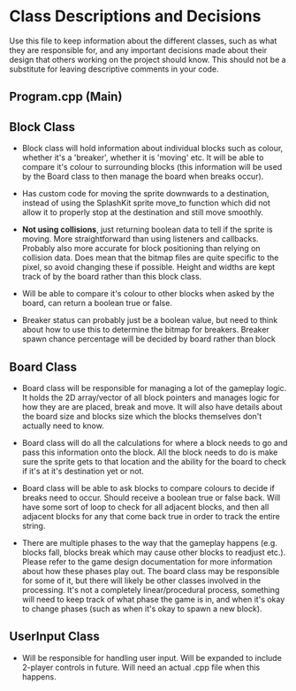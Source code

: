 # Class Descriptions and Decisions

Use this file to keep information about the different classes, such as what they are responsible for, and any important decisions made about their design that others working on the project should know. This should not be a substitute for leaving descriptive comments in your code.

## Program.cpp (Main)

## Block Class

- Block class will hold information about individual blocks such as colour, whether it's a 'breaker', whether it is 'moving' etc. It will be able to compare it's colour to surrounding blocks (this information will be used by the Board class to then manage the board when breaks occur).

- Has custom code for moving the sprite downwards to a destination, instead of using the SplashKit sprite move_to function which did not allow it to properly stop at the destination and still move smoothly.

- **Not using collisions**, just returning boolean data to tell if the sprite is moving. More straightforward than using listeners and callbacks. Probably also more accurate for block positioning than relying on collision data. Does mean that the bitmap files are quite specific to the pixel, so avoid changing these if possible. Height and widths are kept track of by the board rather than this block class.

- Will be able to compare it's colour to other blocks when asked by the board, can return a boolean true or false.

- Breaker status can probably just be a boolean value, but need to think about how to use this to determine the bitmap for breakers. Breaker spawn chance percentage will be decided by board rather than block

## Board Class

- Board class will be responsible for managing a lot of the gameplay logic. It holds the 2D array/vector of all block pointers and manages logic for how they are are placed, break and move. It will also have details about the board size and blocks size which the blocks themselves don't actually need to know.

- Board class will do all the calculations for where a block needs to go and pass this information onto the block. All the block needs to do is make sure the sprite gets to that location and the ability for the board to check if it's at it's destination yet or not.

- Board class will be able to ask blocks to compare colours to decide if breaks need to occur. Should receive a boolean true or false back. Will have some sort of loop to check for all adjacent blocks, and then all adjacent blocks for any that come back true in order to track the entire string.

- There are multiple phases to the way that the gameplay happens (e.g. blocks fall, blocks break which may cause other blocks to readjust etc.). Please refer to the game design documentation for more information about how these phases play out. The board class may be responsible for some of it, but there will likely be other classes involved in the processing. It's not a completely linear/procedural process, something will need to keep track of what phase the game is in, and when it's okay to change phases (such as when it's okay to spawn a new block).

## UserInput Class

- Will be responsible for handling user input. Will be expanded to include 2-player controls in future. Will need an actual .cpp file when this happens.
